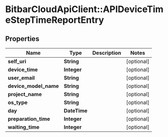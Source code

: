 # BitbarCloudApiClient::APIDeviceTimeStepTimeReportEntry

## Properties
Name | Type | Description | Notes
------------ | ------------- | ------------- | -------------
**self_uri** | **String** |  | [optional] 
**device_time** | **Integer** |  | [optional] 
**user_email** | **String** |  | [optional] 
**device_model_name** | **String** |  | [optional] 
**project_name** | **String** |  | [optional] 
**os_type** | **String** |  | [optional] 
**day** | **DateTime** |  | [optional] 
**preparation_time** | **Integer** |  | [optional] 
**waiting_time** | **Integer** |  | [optional] 

